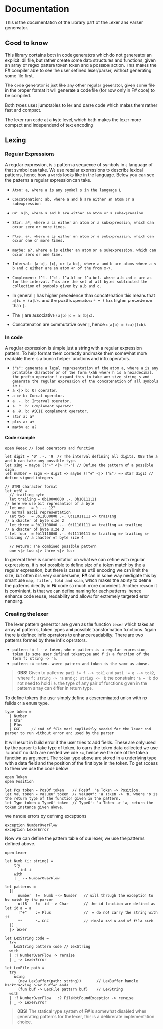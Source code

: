 # Documentation
This is the documentation of the Library part of the Lexer and Parser genereator.


## Good to know
This library contains both in code generators which do not genereator an explicit .dll file, but rather create some
data structures and functions, given an array of regex pattern token token and a possible action. This makes the F# compiler
able to see the user defined lexer/parser, without generating some file first. 

The code generator is just like any other regular generator, given some file in the proper format it will generate a code file (for now only in F# code) to be compiled.

Both types uses jumptables to lex and parse code which makes them rather fast and compact.

The lexer run code at a byte level, which both makes the lexer more compact and independend of text encoding

## Lexing
### Regular Expressions
A regular expression, is a pattern a sequence of symbols in a language of that symbol can take.
We use regular expressions to describe lexical patterns, hence how a `words` looks like in the language. Below you can see the patterns a regular expression can take.

- `Atom: a, where a is any symbol s in the language L`
- `Concatenation: ab, where a and b are either an atom or a subexpression`
- `Or: a|b, where a and b are either an atom or a subexpression`
- `Star: a*, where a is either an atom or a subexpression, which can occur zero or more times.`
- `Plus: a+, where a is either an atom or a subexpression, which can occur one or more times.`
- `maybe: a?, where a is either an atom or a subexpression, which can occur zero or one time.`
- `Interval: [a-b], [c], or [a-bc], where a and b are atoms where a < b and c either are an atom or of the from x-y.`
- `Complement: [^], [^c], [^a-b] or [^a-bc], where a,b and c are as for the interval. This are the set of all bytes subtracted the collection of symbols given by a,b and c.`

- In general `|` has higher precedence than concatenation this means that `a|bc = (a|b)c` and the postfix operators `* + ?` has higher precedence than `|`.
-  The `|` are associative `(a|b)|c = a|(b|c)`.
-  Concatenation are commutative over `|`, hence `c(a|b) = (ca)|(cb)`.

### In code
A regular expression is simple just a string with a regular expression pattern. 
To help format them correctly and make them somewhat more readable there is a bunch helper functions and infix operators.
- `!"a": generate a legal representation of the atom a, where a is any printable character or of the form \xhh where h is a hexadecimal. the prefix operator ! expand this to take any size string s and generate the regular expression of the concatenation of all symbols in s.`
- `a <|> b: Or operator.`
- `a => b: Concat operator.`
- `a .-. b: Interval operator.`
- `a .^. b: Complement operator.`
- `a .@. b: ASCII complement operator.`
- `star a: a*`
- `plus a: a+`
- `mayby a: a?`

#### Code example
```F#
open Regex // load operators and function

let digit = '0' .-. '9' // The interval defining all digits. OBS the a and b can take any possible type.
let sing = maybe (!"+" <|> !"-") // Define the pattern of a possible sign.
let number = sign => digit => maybe (!"e" <|> !"E") => star digit // define signed integers. 

// UTF8 character format
let utf8 =
  // trailing byte
  let trailing = 0b10000000 .-. 0b10111111                                  // here we use bit represantion of a byte
  let one   = 0 .-. 127                                                     // normal ascii representation
  let two   = 0b11000000 .-. 0b11011111 => trailing                         // a chacter of byte size 2
  let three = 0b11100000 .-. 0b11101111 => trailing => trailing             // a chacter of byte size 3
  let four  = 0b11110000 .-. 0b11110111 => trailing => trailing => trailing // a chacter of byte size 4
  
  // Return: The combined possible pattern 
  one <|> two <|> three <|> four
```

In general there is some limitation on what we can define with regular expressions, it is not possible to define size of a token match by the a regular expression, but there is cases as uft8 encoding we can limit the size, but often it is very cumbersome, **F#** can in some way medigate this by smart use `map, filter, fold and scan`, which makes the ability to define the patterns directly in **F#** code so much more convinient. Another reason it is convinient, is that we can define naming for each patterns, hence enhance code reuse, readability and allows for extremely targeted error handling. 

### Creating the lexer
The lexer pattern generator are given as the function `lexer` which takes an array of patterns, token types and possible transformation functions.
Again there is defined infix operators to enhance readability. There are two patterns formed by three infix operators.
- `pattern != f --> token, where pattern is a regular expression, token is some user defined tokentype and f is a function of the form f: string -> 'a.`
- `pattern := token, where pattern and token is the same as above.`

> **OBS!** Given to patterns: `pat1 != f --> tok1` and `pat1 != g --> tok2`, where `f: string -> 'a` and `g: string -> 'b` the constraint `'a = 'b` do not need to hold i.e. the type of any pair of functions given in the pattern array can differ in return type. 

To define tokens the user simply define a descreminated union with no feilds or a enum type.
```F#
type token =
  | Number
  | Char
  | Plus
  | EOF     // end of file mark explicitly needed for the lexer and parser to run without error and used by the parser
```
It will result in build error if the user tries to add fields. 
These are only used by the parser to take type of token, to carry the token data collected we use `!=` and if no data are
needed we ude `:=`, hence we the one of the take a function as argument.
The `token` type above are stored in a underlying type with a data field and the position of the first byte in the token.
To get access to them we use the code below
```F#
open Token
open Position

let Pos token = PosOf token    // PosOf: 'a Token -> Position.
let Val token = ValueOf token  // ValueOf: 'a Token -> 'b, where 'b is the return type of the function given in the pattern. 
let Type token = TypeOf token  // TypeOf: 'a Token -> 'a, return the token instance given above.
```

We handle errors by defining exceptions
```F#
exception NumberOverFlow
exception LexerError
```
Now we can define the pattern table of our lexer, we use the patterns defined above.
```F#
open Lexer

let Numb (i: string) =
    try
       int i
    with
    | _ -> NumberOverFlow

let patterns =
  [|
      number  !=  Numb --> Number   // will through the exception to be catch by the parser
      utf8    !=  id --> Char       // the id function are defined as let id a = a
      !"+"    := Plus               // := do not carry the string with it
      ""      := EOF                // simple add a end of file mark
  |]
  |> lexer
  
let LexString code = 
  try
    LexString pattern code // LexString
  with
  | :? NumberOverFlow -> reraise
  | _ -> LexerError
  
let LexFile path =
  try
    using 
      (new LexBuffer(path: string))       // LexBuffer handle backtracking over buffer ends 
      (fun buf -> LexFile pattern buf)    // LexString
  with
  | :? NumberOverFlow | :? FileNotFoundException -> reraise
  | _ -> LexerError
```

> **OBS!** The statical type system of **F#** is somewhat disabled when generating patterns for the lexer, this is a delibrerate implementation choice.

 
